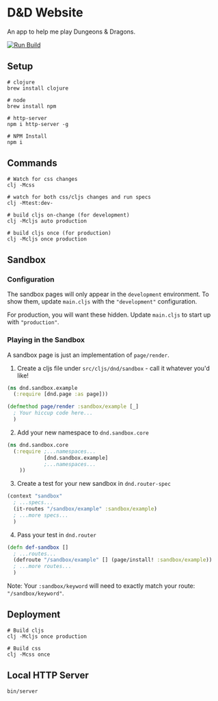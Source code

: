 # D&D Website

An app to help me play Dungeons & Dragons.

[![Run Build](https://github.com/brandoncorrea/dnd-app/actions/workflows/build.yml/badge.svg)](https://github.com/brandoncorrea/dnd-app/actions/workflows/build.yml)

## Setup

    # clojure
    brew install clojure

    # node
    brew install npm

    # http-server
    npm i http-server -g

    # NPM Install
    npm i

## Commands

    # Watch for css changes
    clj -Mcss

    # watch for both css/cljs changes and run specs
    clj -Mtest:dev-

    # build cljs on-change (for development)
    clj -Mcljs auto production

    # build cljs once (for production)
    clj -Mcljs once production

## Sandbox

### Configuration

The sandbox pages will only appear in the `development` environment.
To show them, update `main.cljs` with the `"development"` configuration.

For production, you will want these hidden. Update `main.cljs` to start up with `"production"`.

### Playing in the Sandbox

A sandbox page is just an implementation of `page/render`.

1. Create a cljs file under `src/cljs/dnd/sandbox` - call it whatever you'd like!

```clojure
(ns dnd.sandbox.example
  (:require [dnd.page :as page]))

(defmethod page/render :sandbox/example [_]
  ; Your hiccup code here...
  )
```

2. Add your new namespace to `dnd.sandbox.core`

```clojure
(ns dnd.sandbox.core
  (:require ;...namespaces... 
            [dnd.sandbox.example]
            ;...namespaces...
    ))
```

3. Create a test for your new sandbox in `dnd.router-spec`

```clojure
(context "sandbox" 
  ; ...specs... 
  (it-routes "/sandbox/example" :sandbox/example)
  ; ...more specs...
  )
```

4. Pass your test in `dnd.router`

```clojure
(defn def-sandbox []
  ; ...routes...
  (defroute "/sandbox/example" [] (page/install! :sandbox/example))
  ; ...more routes...
  )
```

Note: Your `:sandbox/keyword` will need to exactly match your route: `"/sandbox/keyword"`.

## Deployment

    # Build cljs
    clj -Mcljs once production

    # Build css
    clj -Mcss once

## Local HTTP Server

    bin/server
